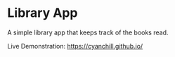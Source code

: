 # Library App

A simple library app that keeps track of the books read.

Live Demonstration: https://cyanchill.github.io/
